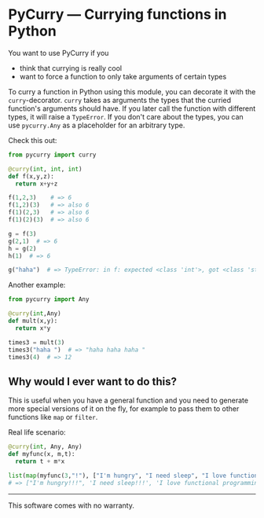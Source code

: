 # PyCurry — Currying functions in Python

You want to use PyCurry if you
 - think that currying is really cool
 - want to force a function to only take arguments of certain types

To curry a function in Python using this module, you can decorate it with the `curry`-decorator. `curry` takes as arguments the types that the curried function's arguments should have. If you later call the function with different types, it will raise a `TypeError`. If you don't care about the types, you can use `pycurry.Any` as a placeholder for an arbitrary type.

Check this out:

```python
from pycurry import curry

@curry(int, int, int)
def f(x,y,z):
  return x+y+z

f(1,2,3)    # => 6
f(1,2)(3)   # => also 6
f(1)(2,3)   # => also 6
f(1)(2)(3)  # => also 6

g = f(3)
g(2,1)  # => 6
h = g(2)
h(1)  # => 6

g("haha")  # => TypeError: in f: expected <class 'int'>, got <class 'str'>

```

Another example:
```python
from pycurry import Any

@curry(int,Any)
def mult(x,y):
  return x*y

times3 = mult(3)
times3("haha ")  # => "haha haha haha "
times3(4)  # => 12
```

## Why would I ever want to do this?
This is useful when you have a general function and you need to generate more special versions of it on the fly, for example to pass them to other functions like `map` or `filter`.

Real life scenario:

```python
@curry(int, Any, Any)
def myfunc(x, m,t):
  return t + m*x

list(map(myfunc(3,"!"), ["I'm hungry", "I need sleep", "I love functional programming"]))
# => ["I'm hungry!!!", 'I need sleep!!!', 'I love functional programming!!!']
```

---------------

This software comes with no warranty.
